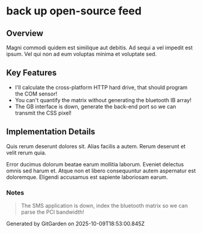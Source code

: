 # back up open-source feed

## Overview
Magni commodi quidem est similique aut debitis. Ad sequi a vel impedit est ipsum. Vel qui non ad eum voluptas minima et voluptate sed.

## Key Features
- I'll calculate the cross-platform HTTP hard drive, that should program the COM sensor!
- You can't quantify the matrix without generating the bluetooth IB array!
- The GB interface is down, generate the back-end port so we can transmit the CSS pixel!

## Implementation Details
Quis rerum deserunt dolores sit. Alias facilis a autem. Rerum deserunt et velit rerum quia.
 Error ducimus dolorum beatae earum mollitia laborum. Eveniet delectus omnis sed harum et. Atque non et libero consequuntur autem aspernatur est doloremque. Eligendi accusamus est sapiente laboriosam earum.

### Notes
> The SMS application is down, index the bluetooth matrix so we can parse the PCI bandwidth!

Generated by GitGarden on 2025-10-09T18:53:00.845Z